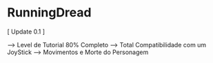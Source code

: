 # RunningDread

[ Update 0.1 ]

--> Level de Tutorial 80% Completo
--> Total Compatibilidade com um JoyStick
--> Movimentos e Morte do Personagem

